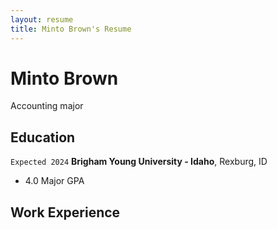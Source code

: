 ```yaml
---
layout: resume
title: Minto Brown's Resume
---
```

# Minto Brown
Accounting major

<!-- https://www.monique.tech/the-art-of-markdown -->

<!-- https://www.monique.tech/the-art-of-markdown -->


## Education

`Expected 2024`
__Brigham Young University - Idaho__, Rexburg, ID

- 4.0 Major GPA

 ## Work Experience 
 
 
<!-- ### Footer

Last updated: May 2013 -->


